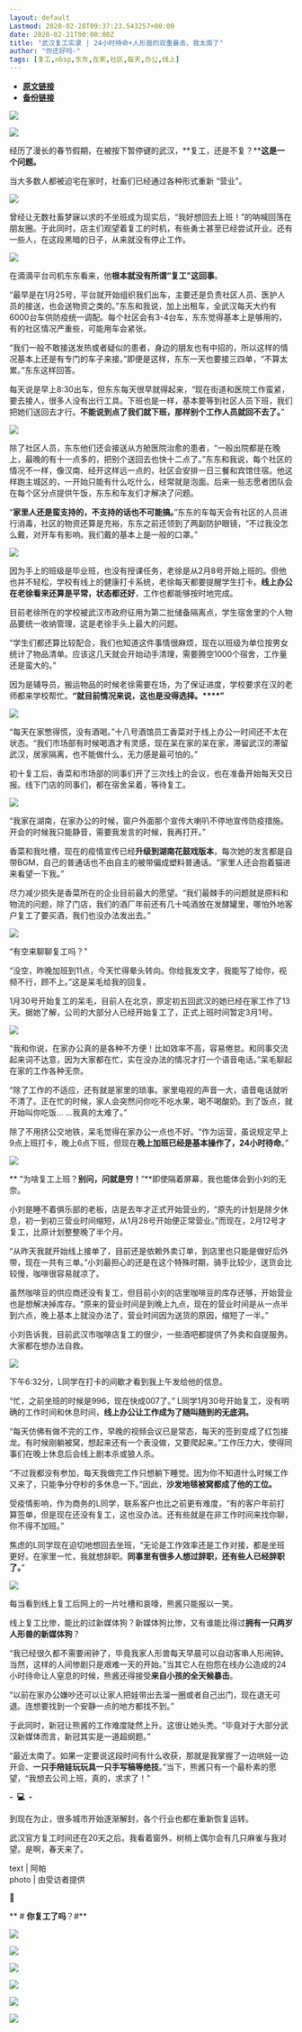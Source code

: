 ```yaml
---
layout: default
Lastmod: 2020-02-28T09:37:23.543257+00:00
date: 2020-02-21T00:00:00Z
title: "武汉复工实录 | 24小时待命+人形兽的双重暴击，我太南了"
author: "你还好吗☞"
tags: [复工,nbsp,东东,在家,社区,每天,办公,线上]
---
```


* [**原文链接**](http://mp.weixin.qq.com/s?__biz=MzUzMjk1OTk0MA==&amp;mid=2247521410&amp;idx=1&amp;sn=84cfc98db2b66fa0a8a3ef482f9b508d&amp;chksm=faa99329cdde1a3f1e620765bb6ffab97db9436eb680d5aa9b4835cf8e2b1f77bd969c25dafa#rd)
* [**备份链接**](http://archive.ph/X9UTt)


![](/images/post/bd338b5f0c557a7d98d74ce413b6f72f.jpg)

![](/images/post/1e3ce5763f0e390e778e28c9c74e9143.jpg)

经历了漫长的春节假期，在被按下暂停键的武汉，**复工，还是不复？****这是一个问题。**

当大多数人都被迫宅在家时，社畜们已经通过各种形式重新 “营业”。

![](/images/post/af38357e615e75b400b2b727112bd247.jpg)

曾经让无数社畜梦寐以求的不坐班成为现实后，“我好想回去上班！”的呐喊回荡在朋友圈。于此同时，店主们观望着复工的时机，有些勇士甚至已经尝试开业。还有一些人，在这段黑暗的日子，从来就没有停止工作。  

![](/images/post/9bec8af280be9e28121a76cd2f4aafee.jpg)

在滴滴平台司机东东看来，他**根本就没有所谓“复工”这回事**。

“最早是在1月25号，平台就开始组织我们出车，主要还是负责社区人员、医护人员的接送，也会送物资之类的。”东东和我说，加上出租车，全武汉每天大约有6000台车供防疫统一调配。每个社区会有3-4台车，东东觉得基本上是够用的，有的社区情况严重些，可能用车会紧张。

“我们一般不敢接送发热或者疑似的患者，身边的朋友也有中招的，所以这样的情况基本上还是有专门的车子来接。”即便是这样，东东一天也要接三四单，“不算太累。”东东这样回答。

每天说是早上8:30出车，但东东每天很早就得起来，“现在街道和医院工作蛮紧，要去接人，很多人没有出行工具。下班也是一样，基本要等到社区人员下班，我们把她们送回去才行。**不能说到点了我们就下班，那样别个工作人员就回不去了。**”

![](/images/post/e7683b37140177eb21d5d17df53ac5c6.jpg)

除了社区人员，东东他们还会接送从方舱医院治愈的患者，“一般出院都是在晚上，最晚的有十一点多的，把别个送回去也快十二点了。”东东和我说，每个社区的情况不一样，像汉南、经开这样远一点的，社区会安排一日三餐和宾馆住宿。他这样跑主城区的，一开始只能有什么吃什么，经常就是泡面。后来一些志愿者团队会在每个区分点提供午饭，东东和车友们才解决了问题。

“**家里人还是蛮支持的，不支持的话也不可能搞。**”东东的车每天会有社区的人员进行消毒，社区的物资还算是充裕，东东之前还领到了两副防护眼镜，“不过我没怎么戴，对开车有影响。我们戴的基本上是一般的口罩。”

![](/images/post/a688a6a18f7cfd6a788cd957c5ea30bb.jpg)

因为手上的班级是毕业班，也没有授课任务，老徐是从2月8号开始上班的。但他也并不轻松，学校有线上的健康打卡系统，老徐每天都要提醒学生打卡。**线上办公在老徐看来还算是平常，状态都还好**，工作也都能够按时地完成。

目前老徐所在的学校被武汉市政府征用为第二批储备隔离点，学生宿舍里的个人物品要统一收纳管理，这是老徐手头上最大的问题。

“学生们都还算比较配合，我们也知道这件事情很麻烦，现在以班级为单位按男女统计了物品清单。应该这几天就会开始动手清理，需要腾空1000个宿舍，工作量还是蛮大的。”

因为是辅导员，搬运物品的时候老徐需要在场，为了保证进度，学校要求在汉的老师都来学校帮忙。**“就目前情况来说，这也是没得选择。****”**

![](/images/post/99799ef97f51d058e6c0a44ff3b506c7.jpg)

“每天在家憋得慌，没有酒喝。”十八号酒馆员工香菜对于线上办公一时间还不太在状态。“我们市场部有时候喝酒才有灵感，现在呆在家的呆在家，滞留武汉的滞留武汉，居家隔离，也不能做什么，无力感是最可怕的。”

初十复工后，香菜和市场部的同事们开了三次线上的会议，也在准备开始每天交日报。线下门店的同事们，都在宿舍呆着，等待复工。

![](/images/post/32639198fce3c46be0810c0cc74106a4.jpg)

“我家在湖南，在家办公的时候，窗户外面那个宣传大喇叭不停地宣传防疫措施。开会的时候我只能静音，需要我发言的时候，我再打开。”  

  

香菜和我吐槽，现在的疫情宣传已经**升级到湖南花鼓戏版本**，每次她的发言都是自带BGM，自己的普通话也不由自主的被带偏成塑料普通话。“家里人还会抱着猫进来看望一下我。”

  

尽力减少损失是香菜所在的企业目前最大的愿望。“我们最棘手的问题就是原料和物流的问题，除了门店，我们的酒厂年前还有几十吨酒放在发酵罐里，哪怕外地客户复工了要买酒，我们也没办法发出去。”

![](/images/post/e2e286850099da35b737b00aa5b9d441.jpg)

“有空来聊聊复工吗？”

“没空，昨晚加班到11点，今天忙得晕头转向。你给我发文字，我能写了给你，视频不行，顾不上。”这是呆毛给我的回复。

1月30号开始复工的呆毛，目前人在北京，原定初五回武汉的她已经在家工作了13天。据她了解，公司的大部分人已经开始复工了，正式上班时间暂定3月1号。

![](/images/post/cfca5812600cd064bf5837a829ce24dd.jpg)

“我和你说，在家办公真的是各种不方便！比如效率不高，容易倦怠。和同事交流起来词不达意，因为大家都在忙，实在没办法的情况才打一个语音电话。”呆毛聊起在家的工作各种无奈。

“除了工作的不适应，还有就是家里的琐事。家里电视的声音一大，语音电话就听不清了。正在忙的时候，家人会突然问你吃不吃水果，喝不喝酸奶。到了饭点，就开始叫你吃饭... ...我真的太难了。”

除了不用挤公交地铁，呆毛觉得在家办公一点也不好。“作为运营，虽说规定早上9点上班打卡，晚上6点下班，但现在**晚上加班已经是基本操作了，24小时待命**。”

![](/images/post/31e560ed19a4fd308db50dc210583e9e.jpg)

** “为啥复工上班？****别问，问就是穷！****”**即使隔着屏幕，我也能体会到小刘的无奈。

小刘是睡不着俱乐部的老板，店是去年才正式开始营业的，“原先的计划是除夕休息，初一到初三营业时间缩短，从1月28号开始便正常营业。”而现在，2月12号才复工，比原计划整整晚了半个月。

“从昨天我就开始线上接单了，目前还是依赖外卖订单，到店里也只能是做好后外带，现在一共有三单。”小刘最担心的还是在这个特殊时期，骑手比较少，送货会比较慢，咖啡很容易就凉了。

虽然咖啡豆的供应商还没有复工，但目前小刘的店里咖啡豆的库存还够，开始营业也是想解决掉库存。“原来的营业时间是到晚上九点，现在的营业时间是从一点半到六点，晚上基本上就没办法了，营业时间因为送货的原因，缩短了一半。”

小刘告诉我，目前武汉市咖啡店复工的很少，一些酒吧都提供了外卖和自提服务。大家都在想办法自救。

![](/images/post/c22ddbb33ca9211a606ab76f7129fe81.jpg)

下午6:32分，L同学在打卡的间歇才看到我上午发给他的信息。

“忙，之前坐班的时候是996，现在快成007了。” L同学1月30号开始复工，没有明确的工作时间和休息时间，**线上办公让工作成为了随叫随到的无底洞。**

“每天仿佛有做不完的工作，早晚的视频会议已是常态，每天的签到变成了红包接龙。有时候刚躺被窝，想起来还有一个表没做，又要爬起来。”工作压力大，使得同事们在晚上休息后会线上剧本杀或狼人杀。

“不过我都没有参加，每天我做完工作只想躺下睡觉。因为你不知道什么时候工作又来了，只能争分夺秒的多休息一下。”因此，**沙发地毯被窝都成了他的工位。**

受疫情影响，作为商务的L同学，联系客户也比之前更有难度，“有的客户年前打算签单，但是现在还没有复工，这也没办法。还有些就是在非工作时间来找你聊，你不得不加班。”

焦虑的L同学现在迫切地想回去坐班，“无论是工作效率还是工作对接，都是坐班更好。在家里一忙，我就想辞职。**同事里有很多人想过辞职，还有些人已经辞职了。**”

![](/images/post/d6a8703435d65eaeb166dc20f7b6727e.jpg)

每当看到线上复工后网上的一片吐槽和哀嚎，熊酱只能报以一笑。

线上复工比惨，能比的过新媒体狗？新媒体狗比惨，又有谁能比得过**拥有一只两岁人形兽的新媒体狗**？

“我已经很久都不需要闹钟了，毕竟我家人形兽每天早晨可以自动客串人形闹钟。当然，这样的人间惨剧只是艰难一天的开始。”当其它人在抱怨在线办公造成的24小时待命让人窒息的时候，熊酱还得接受**来自小孩的全天候暴击**。

“以前在家办公嫌吵还可以让家人把娃带出去溜一圈或者自己出门，现在退无可退。连想要找到一个安静一点的地方都找不到。”

于此同时，新冠让熊酱的工作难度陡然上升。这很让她头秃。“毕竟对于大部分武汉新媒体而言，新冠其实是一道超纲题。”

“最近太南了。如果一定要说这段时间有什么收获，那就是我掌握了一边哄娃一边开会、**一只手陪娃玩玩具一只手写稿等绝技**。”当下，熊酱只有一个最朴素的愿望，“我想去公司上班，真的，求求了！”

**\-  💻  -**

到现在为止，很多城市开始逐渐解封，各个行业也都在重新恢复运转。

武汉官方复工时间还在20天之后。我看着窗外，树梢上偶尔会有几只麻雀与我对望。是啊，春天来了。

text | 阿帕  
photo | 由受访者提供

💬

** # ****你复工了吗****？#**

![](/images/post/b9b594da60b83271a15d6e99a76bc554.jpg)

![](/images/post/a969942833d9377238da1778a57dacd5.jpg)

![](/images/post/d9756e1be2158514888e9fbdae8deb37.jpg)

[![](/images/post/cca2a4f53b417dce685bee1a7547302c.jpg)](http://mp.weixin.qq.com/s?__biz=MzUzMjk1OTk0MA==&mid=2247521352&idx=1&sn=cfd3ae8d99cd0a75c47c8418ea1e89cf&chksm=faa993e3cdde1af53fc31f88a1145aeaf62c4953180691572394de648ee88a3edcb839f2c184&scene=21#wechat_redirect)

[![](/images/post/96b4089bf151c0deec2a7aeab2d1dcef.jpg)](http://mp.weixin.qq.com/s?__biz=MzUzMjk1OTk0MA==&mid=2247521287&idx=1&sn=6cb3f7f6f591847981ef17b73dc83200&chksm=faa993accdde1aba04c62cf6c6cabdffc6fcca3b13a8b7f6c97b05378a295da2e9e0d6d56d38&scene=21#wechat_redirect)

![](/images/post/fccc67fdf97324e1722c684e439898dd.jpg)

